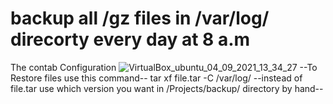 # backup all /gz files in /var/log/ direcorty every day at 8 a.m

The contab Configuration
![VirtualBox_ubuntu_04_09_2021_13_34_27](https://user-images.githubusercontent.com/51789521/132093023-db5ec3d5-277e-44cd-a18f-67ac89550192.png)
 --To Restore files use this command--
 tar xf file.tar -C /var/log/
--instead of file.tar use which version you want in /Projects/backup/ directory by hand-- 
